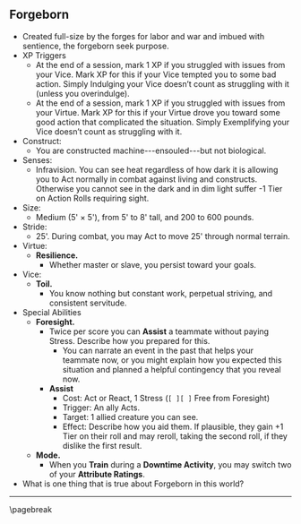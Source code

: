 ## Forgeborn

* Created full-size by the forges for labor and war and imbued with sentience, the forgeborn seek purpose.
* XP Triggers
    * At the end of a session, mark 1 XP if you struggled with issues from your Vice. Mark XP for this if your Vice tempted you to some bad action. Simply Indulging your Vice doesn’t count as struggling with it (unless you overindulge).
    * At the end of a session, mark 1 XP if you struggled with issues from your Virtue. Mark XP for this if your Virtue drove you toward some good action that complicated the situation. Simply Exemplifying your Vice doesn’t count as struggling with it.
* Construct:
    * You are constructed machine---ensouled---but not biological.
* Senses:
    * Infravision. You can see heat regardless of how dark it is allowing you to Act normally in combat against living and constructs. Otherwise you cannot see in the dark and in dim light suffer -1 Tier on Action Rolls requiring sight.
* Size:
    * Medium (5' × 5'), from 5' to 8' tall, and 200 to 600 pounds.
* Stride:
    * 25'. During combat, you may Act to move 25' through normal terrain.
* Virtue:
    * **Resilience.**
        * Whether master or slave, you persist toward your goals.
* Vice:
    * **Toil.**
        * You know nothing but constant work, perpetual striving, and consistent servitude.
* Special Abilities
    * **Foresight.**
        * Twice per score you can **Assist** a teammate without paying Stress. Describe how you prepared for this.
            * You can narrate an event in the past that helps your teammate now, or you might explain how you expected this situation and planned a helpful contingency that you reveal now.
        * **Assist**
            * Cost: Act or React, 1 Stress (`[ ][ ]` Free from Foresight)
            * Trigger: An ally Acts.
            * Target: 1 allied creature you can see.
            * Effect: Describe how you aid them. If plausible, they gain +1 Tier on their roll and may reroll, taking the second roll, if they dislike the first result.
    * **Mode.**
        * When you **Train** during a **Downtime Activity**, you may switch two of your **Attribute Ratings**.
* What is one thing that is true about Forgeborn in this world?

* * * * * * * * * * * * * * * * * * * * * * * * * * * * * * * * * * * * * * * *

\pagebreak
